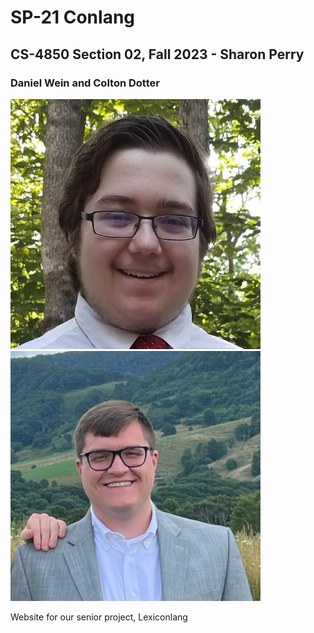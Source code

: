 # SP-21 Conlang
## CS-4850 Section 02, Fall 2023 - Sharon Perry
### Daniel Wein and Colton Dotter

<p>
  <img src=/img/Daniel.jpg width="400" height="400">
  <img src=/img/Colton.png width="400" height="400">
</p>

Website for our senior project, Lexiconlang
